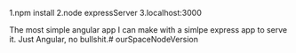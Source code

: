 1.npm install
2.node expressServer
3.localhost:3000

The most simple angular app I can make with a simlpe express app to serve it. Just Angular, no bullshit.# ourSpaceNodeVersion

